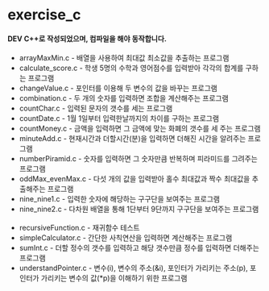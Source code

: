 # exercise_c

#### DEV C++로 작성되었으며, 컴파일을 해야 동작합니다.

- arrayMaxMin.c - 배열을 사용하여 최대값 최소값을 추출하는 프로그램
- calculate_score.c - 학생 5명의 수학과 영어점수를 입력받아 각각의 합계를 구하는 프로그램
- changeValue.c - 포인터를 이용해 두 변수의 값을 바꾸는 프로그램  
- combination.c - 두 개의 숫자를 입력하면 조합을 계산해주는 프로그램
- countChar.c - 입력된 문자의 갯수를 세는 프로그램  
- countDate.c - 1월 1일부터 입력한날까지의 차이를 구하는 프로그램   
- countMoney.c - 금액을 입력하면 그 금액에 맞는 화폐의 갯수를 세 주는 프로그램  
- minuteAdd.c - 현재시간과 더할시간(분)을 입력하면 더해진 시간을 알려주는 프로그램  
- numberPiramid.c - 숫자를 입력하면 그 숫자만큼 반복하며 피라미드를 그려주는 프로그램  
- oddMax_evenMax.c - 다섯 개의 값을 입력받아 홀수 최대값과 짝수 최대값을 추출해주는 프로그램  
- nine_nine1.c - 입력한 숫자에 해당하는 구구단을 보여주는 프로그램  
- nine_nine2.c - 다차원 배열을 통해 1단부터 9단까지 구구단을 보여주는 프로그램  
- recursiveFunction.c - 재귀함수 테스트    
- simpleCalculator.c - 간단한 사칙연산을 입력하면 계산해주는 프로그램  
- sumInt.c - 더할 정수의 갯수를 입력하고 해당 갯수만큼 정수를 입력하면 더해주는 프로그램  
- understandPointer.c - 변수(i), 변수의 주소(&i), 포인터가 가리키는 주소(p), 포인터가 가리키는 변수의 값(*p)을 이해하기 위한 프로그램
